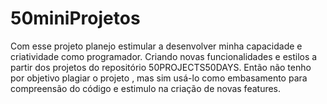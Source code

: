 # 50miniProjetos
Com esse projeto planejo estimular a desenvolver minha capacidade e criatividade como programador. Criando novas funcionalidades e estilos a partir dos projetos do repositório 50PROJECTS50DAYS. Então não tenho por objetivo plagiar o projeto , mas sim usá-lo como embasamento para compreensão do código e estimulo na criação de novas features.
